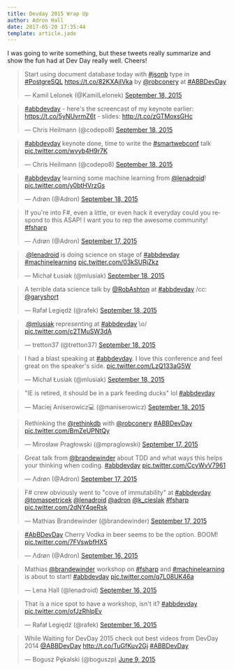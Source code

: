 ```yaml
---
title: Devday 2015 Wrap Up
author: Adron Hall
date: 2017-05-20 17:35:44
template: article.jade
---
```

I was going to write something, but these tweets really summarize and show the fun had at Dev Day really well. Cheers!

<blockquote class="twitter-tweet" data-lang="en"><p lang="en" dir="ltr">Start using document database today with <a href="https://twitter.com/hashtag/jsonb?src=hash">#jsonb</a> type in <a href="https://twitter.com/hashtag/PostgreSQL?src=hash">#PostgreSQL</a> <a href="https://t.co/82KXAjIVka">https://t.co/82KXAjIVka</a> by <a href="https://twitter.com/robconery">@robconery</a> at <a href="https://twitter.com/hashtag/ABBDevDay?src=hash">#ABBDevDay</a></p>&mdash; Kamil Lelonek (@KamilLelonek) <a href="https://twitter.com/KamilLelonek/status/644880063658369024">September 18, 2015</a></blockquote>
<script async src="//platform.twitter.com/widgets.js" charset="utf-8"></script>

<span class="more"></span>

<blockquote class="twitter-tweet" data-lang="en"><p lang="en" dir="ltr"><a href="https://twitter.com/hashtag/abbdevday?src=hash">#abbdevday</a> - here&#39;s the screencast of my keynote earlier: <a href="https://t.co/5yNUvrmZ6t">https://t.co/5yNUvrmZ6t</a> - slides: <a href="http://t.co/zGTMoxsGHc">http://t.co/zGTMoxsGHc</a></p>&mdash; Chris Heilmann (@codepo8) <a href="https://twitter.com/codepo8/status/644807615596363780">September 18, 2015</a></blockquote>
<script async src="//platform.twitter.com/widgets.js" charset="utf-8"></script>

<blockquote class="twitter-tweet" data-lang="en"><p lang="en" dir="ltr"><a href="https://twitter.com/hashtag/abbdevday?src=hash">#abbdevday</a> keynote done, time to write the <a href="https://twitter.com/hashtag/smartwebconf?src=hash">#smartwebconf</a> talk <a href="http://t.co/wvyb4H9r7K">pic.twitter.com/wvyb4H9r7K</a></p>&mdash; Chris Heilmann (@codepo8) <a href="https://twitter.com/codepo8/status/644793078910451712">September 18, 2015</a></blockquote>
<script async src="//platform.twitter.com/widgets.js" charset="utf-8"></script>

<blockquote class="twitter-tweet" data-lang="en"><p lang="en" dir="ltr"><a href="https://twitter.com/hashtag/abbdevday?src=hash">#abbdevday</a> learning some machine learning from <a href="https://twitter.com/lenadroid">@lenadroid</a>! <a href="http://t.co/y0btHVrzGs">pic.twitter.com/y0btHVrzGs</a></p>&mdash; Λdrøn (@Adron) <a href="https://twitter.com/Adron/status/644857049432621056">September 18, 2015</a></blockquote>
<script async src="//platform.twitter.com/widgets.js" charset="utf-8"></script>

<blockquote class="twitter-tweet" data-lang="en"><p lang="en" dir="ltr">If you&#39;re into F#, even a little, or even hack it everyday could you respond to this ASAP! I want you to rep the awesome community! <a href="https://twitter.com/hashtag/fsharp?src=hash">#fsharp</a></p>&mdash; Λdrøn (@Adron) <a href="https://twitter.com/Adron/status/644587163611475968">September 17, 2015</a></blockquote>
<script async src="//platform.twitter.com/widgets.js" charset="utf-8"></script>

<blockquote class="twitter-tweet" data-lang="en"><p lang="en" dir="ltr">.<a href="https://twitter.com/lenadroid">@lenadroid</a> is doing science on stage of <a href="https://twitter.com/hashtag/abbdevday?src=hash">#abbdevday</a> <a href="https://twitter.com/hashtag/machinelearning?src=hash">#machinelearning</a> <a href="http://t.co/03kSURjZkz">pic.twitter.com/03kSURjZkz</a></p>&mdash; Michał Łusiak (@mlusiak) <a href="https://twitter.com/mlusiak/status/644859691055599617">September 18, 2015</a></blockquote>
<script async src="//platform.twitter.com/widgets.js" charset="utf-8"></script>

<blockquote class="twitter-tweet" data-lang="en"><p lang="en" dir="ltr">A terrible data science talk by <a href="https://twitter.com/RobAshton">@RobAshton</a> at <a href="https://twitter.com/hashtag/abbdevday?src=hash">#abbdevday</a> /cc: <a href="https://twitter.com/garyshort">@garyshort</a></p>&mdash; Rafał Legiędź (@rafek) <a href="https://twitter.com/rafek/status/644855661365469184">September 18, 2015</a></blockquote>
<script async src="//platform.twitter.com/widgets.js" charset="utf-8"></script>

<blockquote class="twitter-tweet" data-lang="en"><p lang="en" dir="ltr">.<a href="https://twitter.com/mlusiak">@mlusiak</a> representing at <a href="https://twitter.com/hashtag/abbdevday?src=hash">#abbdevday</a> \o/ <a href="http://t.co/c2TMuSW3dA">pic.twitter.com/c2TMuSW3dA</a></p>&mdash; tretton37 (@tretton37) <a href="https://twitter.com/tretton37/status/644844857563942912">September 18, 2015</a></blockquote>
<script async src="//platform.twitter.com/widgets.js" charset="utf-8"></script>

<blockquote class="twitter-tweet" data-lang="en"><p lang="en" dir="ltr">I had a blast speaking at <a href="https://twitter.com/hashtag/abbdevday?src=hash">#abbdevday</a>. I love this conference and feel great on the speaker&#39;s side. <a href="http://t.co/LzQ133aG5W">pic.twitter.com/LzQ133aG5W</a></p>&mdash; Michał Łusiak (@mlusiak) <a href="https://twitter.com/mlusiak/status/644828987844395008">September 18, 2015</a></blockquote>
<script async src="//platform.twitter.com/widgets.js" charset="utf-8"></script>

<blockquote class="twitter-tweet" data-lang="en"><p lang="en" dir="ltr">&quot;IE is retired, it should be in a park feeding ducks&quot; lol <a href="https://twitter.com/hashtag/abbdevday?src=hash">#abbdevday</a></p>&mdash; Maciej Aniserowicz💻 (@maniserowicz) <a href="https://twitter.com/maniserowicz/status/644774940898652160">September 18, 2015</a></blockquote>
<script async src="//platform.twitter.com/widgets.js" charset="utf-8"></script>

<blockquote class="twitter-tweet" data-lang="en"><p lang="en" dir="ltr">Rethinking the <a href="https://twitter.com/rethinkdb">@rethinkdb</a> with <a href="https://twitter.com/robconery">@robconery</a> <a href="https://twitter.com/hashtag/ABBDevDay?src=hash">#ABBDevDay</a> <a href="http://t.co/BmZeUPNtQy">pic.twitter.com/BmZeUPNtQy</a></p>&mdash; Mirosław Pragłowski (@mpraglowski) <a href="https://twitter.com/mpraglowski/status/644496113094017024">September 17, 2015</a></blockquote>
<script async src="//platform.twitter.com/widgets.js" charset="utf-8"></script>

<blockquote class="twitter-tweet" data-lang="en"><p lang="en" dir="ltr">Great talk from <a href="https://twitter.com/brandewinder">@brandewinder</a> about TDD and what ways this helps your thinking when coding. <a href="https://twitter.com/hashtag/abbdevday?src=hash">#abbdevday</a> <a href="http://t.co/CcyWvV7961">pic.twitter.com/CcyWvV7961</a></p>&mdash; Λdrøn (@Adron) <a href="https://twitter.com/Adron/status/644438084759748608">September 17, 2015</a></blockquote>
<script async src="//platform.twitter.com/widgets.js" charset="utf-8"></script>

<blockquote class="twitter-tweet" data-lang="en"><p lang="en" dir="ltr">F# crew obviously went to &quot;cove of immutability&quot; at <a href="https://twitter.com/hashtag/abbdevday?src=hash">#abbdevday</a>  <a href="https://twitter.com/tomaspetricek">@tomaspetricek</a> <a href="https://twitter.com/lenadroid">@lenadroid</a> <a href="https://twitter.com/Adron">@adron</a> <a href="https://twitter.com/k_cieslak">@k_cieslak</a> <a href="https://twitter.com/hashtag/fsharp?src=hash">#fsharp</a> <a href="http://t.co/2dNY4qeRsk">pic.twitter.com/2dNY4qeRsk</a></p>&mdash; Mathias Brandewinder (@brandewinder) <a href="https://twitter.com/brandewinder/status/644404677786869760">September 17, 2015</a></blockquote>
<script async src="//platform.twitter.com/widgets.js" charset="utf-8"></script>

<blockquote class="twitter-tweet" data-lang="en"><p lang="en" dir="ltr"><a href="https://twitter.com/hashtag/AbBDevDay?src=hash">#AbBDevDay</a> Cherry Vodka in beer seems to be the option. BOOM! <a href="http://t.co/7FVswbfHX5">pic.twitter.com/7FVswbfHX5</a></p>&mdash; Λdrøn (@Adron) <a href="https://twitter.com/Adron/status/644222813688098816">September 16, 2015</a></blockquote>
<script async src="//platform.twitter.com/widgets.js" charset="utf-8"></script>

<blockquote class="twitter-tweet" data-lang="en"><p lang="en" dir="ltr">Mathias <a href="https://twitter.com/brandewinder">@brandewinder</a> workshop on <a href="https://twitter.com/hashtag/fsharp?src=hash">#fsharp</a> and <a href="https://twitter.com/hashtag/machinelearning?src=hash">#machinelearning</a> is about to start! <a href="https://twitter.com/hashtag/abbdevday?src=hash">#abbdevday</a> <a href="http://t.co/q7L08UK46a">pic.twitter.com/q7L08UK46a</a></p>&mdash; Lena Hall (@lenadroid) <a href="https://twitter.com/lenadroid/status/644041819010002944">September 16, 2015</a></blockquote>
<script async src="//platform.twitter.com/widgets.js" charset="utf-8"></script>

<blockquote class="twitter-tweet" data-lang="en"><p lang="en" dir="ltr">That is a nice spot to have a workshop, isn&#39;t it? <a href="https://twitter.com/hashtag/abbdevday?src=hash">#abbdevday</a> <a href="http://t.co/ofJzRhlpEv">pic.twitter.com/ofJzRhlpEv</a></p>&mdash; Rafał Legiędź (@rafek) <a href="https://twitter.com/rafek/status/644040444217851904">September 16, 2015</a></blockquote>
<script async src="//platform.twitter.com/widgets.js" charset="utf-8"></script>

<blockquote class="twitter-tweet" data-lang="en"><p lang="en" dir="ltr">While Waiting for DevDay 2015 check out best videos from DevDay 2014 <a href="https://twitter.com/ABBDevDay">@ABBDevDay</a> <a href="http://t.co/TuGfKuv2Gj">http://t.co/TuGfKuv2Gj</a> <a href="https://twitter.com/hashtag/ABBDevDay?src=hash">#ABBDevDay</a></p>&mdash; Bogusz Pękalski (@boguszp) <a href="https://twitter.com/boguszp/status/608388950135328768">June 9, 2015</a></blockquote>
<script async src="//platform.twitter.com/widgets.js" charset="utf-8"></script>